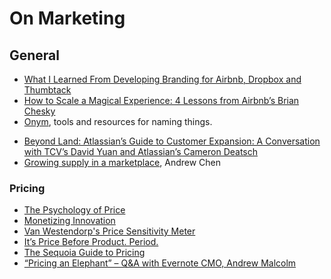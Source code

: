 # On Marketing 

## General
* [What I Learned From Developing Branding for Airbnb, Dropbox and Thumbtack](https://firstround.com/review/what-i-learned-from-developing-branding-for-airbnb-dropbox-and-thumbtack/)
* [How to Scale a Magical Experience: 4 Lessons from Airbnb’s Brian Chesky](https://medium.com/@reidhoffman/how-to-scale-a-magical-experience-4-lessons-from-airbnbs-brian-chesky-eca0a182f3e3)
* [Onym](https://onym.co/), tools and resources for naming things.
- [Beyond Land: Atlassian’s Guide to Customer Expansion: A Conversation with TCV’s David Yuan and Atlassian’s Cameron Deatsch](https://www.tcv.com/news/beyond-land-atlassians-guide-customer-expansion-conversation-tcvs-david-yuan-atlassians-cameron-deatsch/)
- [Growing supply in a marketplace](https://twitter.com/andrewchen/status/1143540545400102912), Andrew Chen

### Pricing
* [The Psychology of Price](https://www.amazon.com/Psychology-Price-increase-customer-satisfaction-ebook/dp/B00AFT2DO2)
* [Monetizing Innovation](https://www.amazon.com/Monetizing-Innovation-Companies-Design-Product/dp/1536631078)
* [Van Westendorp's Price Sensitivity Meter](https://en.wikipedia.org/wiki/Van_Westendorp%27s_Price_Sensitivity_Meter)
* [It’s Price Before Product. Period.](https://firstround.com/review/its-price-before-product-period/)
* [The Sequoia Guide to Pricing](https://www.sequoiacap.com/article/pricing-your-product)
* [“Pricing an Elephant” – Q&A with Evernote CMO, Andrew Malcolm](https://www.linkedin.com/pulse/pricing-elephant-qa-evernote-cmo-andrew-malcolm-david-yuan/)
